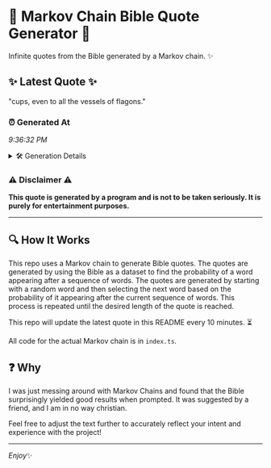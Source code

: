 # 📖 Markov Chain Bible Quote Generator 📖

Infinite quotes from the Bible generated by a Markov chain. ✨

## ✨ Latest Quote ✨
"cups, even to all the vessels of flagons."

### ⏰ Generated At
*9:36:32 PM*

<details>
    <summary>🛠️ Generation Details</summary>
    <p>
        <strong>🌱 Seed:</strong> cups,<br>
        <strong>🔄 Iterations:</strong> 7<br>
        <strong>📜 Context History:</strong><br>[ cups, ]: even<br>[ cups,, even ]: to<br>[ cups,, even, to ]: all<br>[ cups,, even, to, all ]: the<br>[ cups,, even, to, all, the ]: vessels<br>[ cups,, even, to, all, the, vessels ]: of<br>[ even, to, all, the, vessels, of ]: flagons.<br>
    </p>
</details>

### ⚠️ Disclaimer ⚠️
**This quote is generated by a program and is not to be taken seriously. It is purely for entertainment purposes.**

---

## 🔍 How It Works

This repo uses a Markov chain to generate Bible quotes. The quotes are generated by using the Bible as a dataset to find the probability of a word appearing after a sequence of words. The quotes are generated by starting with a random word and then selecting the next word based on the probability of it appearing after the current sequence of words. This process is repeated until the desired length of the quote is reached.

This repo will update the latest quote in this README every 10 minutes. ⏳

All code for the actual Markov chain is in `index.ts`.

## ❓ Why

I was just messing around with Markov Chains and found that the Bible surprisingly yielded good results when prompted. 
It was suggested by a friend, and I am in no way christian.

Feel free to adjust the text further to accurately reflect your intent and experience with the project!

---

*Enjoy*✨
